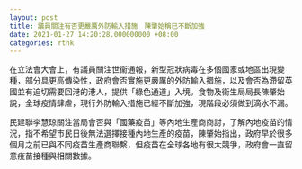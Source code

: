 ```yaml
---
layout: post
title: 議員關注有否更嚴厲外防輸入措施　陳肇始稱已不斷加強
date: 2021-01-27 14:20:28.000000000 +08:00
categories: rthk
---
```


在立法會大會上，有議員關注世衞通報，新型冠狀病毒在多個國家或地區出現變種，部分具更高傳染性，政府會否實施更嚴厲的外防輸入措施，以及會否為滯留英國並有迫切需要回港的港人，提供「綠色通道」入境。食物及衞生局局長陳肇始說，全球疫情肆虐，現行外防輸入措施已經不斷加強，現階段必須做到滴水不漏。

民建聯李慧琼關注當局會否與「國藥疫苗」等內地生產商商討，了解內地疫苗的情況，指不希望市民日後無法選擇接種內地生產的疫苗，陳肇始指出，政府早於很多個月之前已與不同疫苗生產商聯繫，但疫苗在全球各地有很大競爭，政府會一直留意疫苗接種與相關數據。
